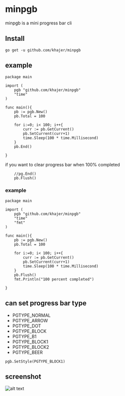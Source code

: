 
# minpgb
minpgb is a mini progress bar cli 

## Install 
``` go get -u github.com/khajer/minpgb ```

## example
```
package main

import (
	pgb "github.com/khajer/minpgb"
	"time"
)

func main(){
	pb := pgb.New()
	pb.Total = 100

	for i:=0; i< 100; i++{
		curr := pb.GetCurrent()
		pb.SetCurrent(curr+1)
		time.Sleep(100 * time.Millisecond)
	}
	pb.End()

}
```
if you want to clear progress bar when 100% completed  
```	
	//pg.End()
	pb.Flush()
```
### example
```
package main

import (
	pgb "github.com/khajer/minpgb"
	"time"
	"fmt"
)

func main(){
	pb := pgb.New()
	pb.Total = 100

	for i:=0; i< 100; i++{
		curr := pb.GetCurrent()
		pb.SetCurrent(curr+1)
		time.Sleep(100 * time.Millisecond)
	}
	pb.Flush()
	fmt.Println("100 percent completed")

}
```

## can set progress bar type

 - PGTYPE_NORMAL 
 - PGTYPE_ARROW
 - PGTYPE_DOT
 - PGTYPE_BLOCK
 - PGTYPE_B1
 - PGTYPE_BLOCK1
 - PGTYPE_BLOCK2
 - PGTYPE_BEER

```	pgb.SetStyle(PGTYPE_BLOCK1)	```



## screenshot
![alt text](https://user-images.githubusercontent.com/797258/66182419-354df200-e69f-11e9-88cb-9a339a81f7e0.png)


